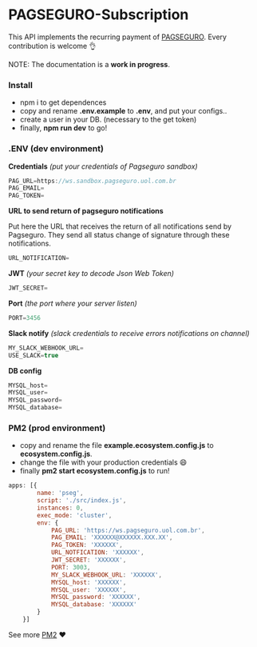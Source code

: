 # PAGSEGURO-Subscription
This API implements the recurring payment of [PAGSEGURO](https://dev.pagseguro.uol.com.br/docs/pagamento-recorrente). Every contribution is welcome :ok_hand:

NOTE: The documentation is a **work in progress**.


### **Install**

+ npm i to get dependences
+ copy and rename **.env.example** to **.env**, and put your configs..
+ create a user in your DB. (necessary to the get token)
+ finally, **npm run dev** to go!


### **.ENV (dev environment)**

**Credentials**
*(put your credentials of Pagseguro sandbox)*
```js
PAG_URL=https://ws.sandbox.pagseguro.uol.com.br
PAG_EMAIL=
PAG_TOKEN=
```

**URL to send return of pagseguro notifications**

Put here the URL that receives the return of all notifications send by Pagseguro. They send all status change of signature through these notifications.
```js
URL_NOTIFICATION=
```

**JWT**
*(your secret key to decode Json Web Token)*
```js
JWT_SECRET=
```

**Port**
*(the port where your server listen)*
```js
PORT=3456
```

**Slack notify**
*(slack credentials to receive errors notifications on channel)*
```js
MY_SLACK_WEBHOOK_URL=
USE_SLACK=true
```

**DB config**
```js
MYSQL_host=
MYSQL_user=
MYSQL_password=
MYSQL_database=
```


### **PM2 (prod environment)**

+ copy and rename the file **example.ecosystem.config.js** to **ecosystem.config.js**.
+ change the file with your production credentials :smile:
+ finally **pm2 start ecosystem.config.js** to run!

```js
apps: [{
        name: 'pseg',
        script: './src/index.js',
        instances: 0,
        exec_mode: 'cluster',
        env: {
            PAG_URL: 'https://ws.pagseguro.uol.com.br',
            PAG_EMAIL: 'XXXXXX@XXXXXX.XXX.XX',
            PAG_TOKEN: 'XXXXXX',
            URL_NOTFICATION: 'XXXXXX',
            JWT_SECRET: 'XXXXXX',
            PORT: 3003,
            MY_SLACK_WEBHOOK_URL: 'XXXXXX',
            MYSQL_host: 'XXXXXX',
            MYSQL_user: 'XXXXXX',
            MYSQL_password: 'XXXXXX',
            MYSQL_database: 'XXXXXX'
        }
    }]
```

See more [PM2](https://github.com/Unitech/pm2) :heart:
